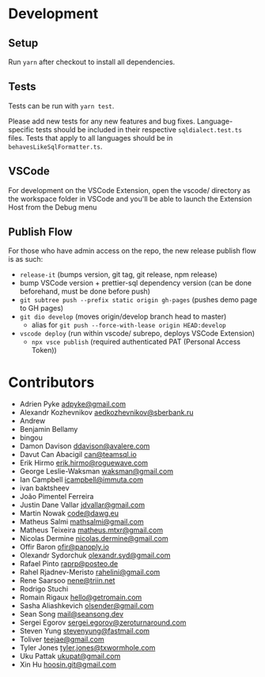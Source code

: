 # Development

## Setup

Run `yarn` after checkout to install all dependencies.

## Tests

Tests can be run with `yarn test`.

Please add new tests for any new features and bug fixes.
Language-specific tests should be included in their respective `sqldialect.test.ts` files.
Tests that apply to all languages should be in `behavesLikeSqlFormatter.ts`.

## VSCode

For development on the VSCode Extension, open the vscode/ directory as the workspace folder in VSCode and you'll be able to launch the Extension Host from the Debug menu

## Publish Flow

For those who have admin access on the repo, the new release publish flow is as such:

- `release-it` (bumps version, git tag, git release, npm release)
- bump VSCode version + prettier-sql dependency version (can be done beforehand, must be done before push)
- `git subtree push --prefix static origin gh-pages` (pushes demo page to GH pages)
- `git dio develop` (moves origin/develop branch head to master)
  - alias for `git push --force-with-lease origin HEAD:develop`
- `vscode deploy` (run within vscode/ subrepo, deploys VSCode Extension)
  - `npx vsce publish` (required authenticated PAT (Personal Access Token))

# Contributors

- Adrien Pyke <adpyke@gmail.com>
- Alexandr Kozhevnikov <aedkozhevnikov@sberbank.ru>
- Andrew
- Benjamin Bellamy
- bingou
- Damon Davison <ddavison@avalere.com>
- Davut Can Abacigil <can@teamsql.io>
- Erik Hirmo <erik.hirmo@roguewave.com>
- George Leslie-Waksman <waksman@gmail.com>
- Ian Campbell <icampbell@immuta.com>
- ivan baktsheev
- João Pimentel Ferreira
- Justin Dane Vallar <jdvallar@gmail.com>
- Martin Nowak <code@dawg.eu>
- Matheus Salmi <mathsalmi@gmail.com>
- Matheus Teixeira <matheus.mtxr@gmail.com>
- Nicolas Dermine <nicolas.dermine@gmail.com>
- Offir Baron <ofir@panoply.io>
- Olexandr Sydorchuk <olexandr.syd@gmail.com>
- Rafael Pinto <raprp@posteo.de>
- Rahel Rjadnev-Meristo <rahelini@gmail.com>
- Rene Saarsoo <nene@triin.net>
- Rodrigo Stuchi
- Romain Rigaux <hello@getromain.com>
- Sasha Aliashkevich <olsender@gmail.com>
- Sean Song <mail@seansong.dev>
- Sergei Egorov <sergei.egorov@zeroturnaround.com>
- Steven Yung <stevenyung@fastmail.com>
- Toliver <teejae@gmail.com>
- Tyler Jones <tyler.jones@txwormhole.com>
- Uku Pattak <ukupat@gmail.com>
- Xin Hu <hoosin.git@gmail.com>
